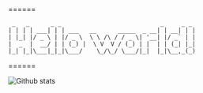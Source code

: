 <!-- Greeting -->

======

```
 _   _      _ _                            _     _ _
| | | | ___| | | ___   __      _____  _ __| | __| | |
| |_| |/ _ \ | |/ _ \  \ \ /\ / / _ \| '__| |/ _` | |
|  _  |  __/ | | (_) |  \ V  V / (_) | |  | | (_| |_|
|_| |_|\___|_|_|\___/    \_/\_/ \___/|_|  |_|\__,_(_)

```

<!-- Stats -->

======

![Github stats](https://github-readme-stats.vercel.app/api?username=glowfi&theme=gruvbox&show_icons=true&count_private=true)
